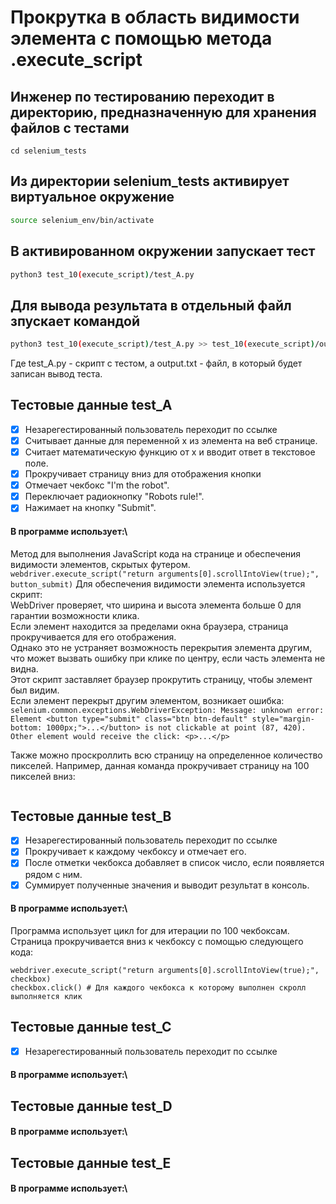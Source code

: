 # Прокрутка в область видимости элемента с помощью метода .execute_script

## Инженер по тестированию переходит в директорию, предназначенную для хранения файлов с тестами
```
cd selenium_tests
```
## Из директории selenium_tests активирует виртуальное окружение
```sh
source selenium_env/bin/activate
```
## В активированном окружении запускает тест 
```sh
python3 test_10(execute_script)/test_A.py
```
## Для вывода результата в отдельный файл зпускает командой 
```sh
python3 test_10(execute_script)/test_A.py >> test_10(execute_script)/output.txt
```
Где test_A.py -  скрипт с тестом, а output.txt - файл, в который будет записан вывод теста.


## Тестовые данные test_A
- [x] Незарегестированный пользователь переходит по ссылке
- [x] Cчитывает данные для переменной x из элемента на веб странице.
- [x] Считает математическую функцию от x и вводит ответ в текстовое поле.
- [x] Прокручивает страницу вниз для отображения кнопки
- [x] Отмечает чекбокс "I'm the robot".
- [x] Переключает радиокнопку "Robots rule!".
- [x] Нажимает на кнопку "Submit".
#### В программе использует:\
Метод для выполнения JavaScript кода на странице и обеспечения видимости элементов, скрытых футером. \
```webdriver.execute_script("return arguments[0].scrollIntoView(true);", button_submit)``` 
Для обеспечения видимости элемента  используется скрипт:\
WebDriver проверяет, что ширина и высота элемента больше 0 для гарантии возможности клика.\
Если элемент находится за пределами окна браузера, страница прокручивается для его отображения.\
Однако это не устраняет возможность перекрытия элемента другим, что может вызвать ошибку при клике по центру, если часть элемента не видна.\
Этот скрипт заставляет браузер прокрутить страницу, чтобы элемент был видим.\
Если элемент перекрыт другим элементом, возникает ошибка: \
```selenium.common.exceptions.WebDriverException: Message: unknown error: Element <button type="submit" class="btn btn-default" style="margin-bottom: 1000px;">...</button> is not clickable at point (87, 420). Other element would receive the click: <p>...</p>```


Также можно проскроллить всю страницу на определенное количество пикселей. 
Например, данная команда прокручивает страницу на 100 пикселей вниз:
```browser.execute_script("window.scrollBy(0, 100);")
```

## Тестовые данные test_B
- [x] Незарегестированный пользователь переходит по ссылке
- [x] Прокручивает к каждому чекбоксу и отмечает его.
- [x] После отметки чекбокса добавляет в список число, если появляется рядом с ним.
- [x] Суммирует полученные значения и выводит результат в консоль.

#### В программе использует:\
Программа использует цикл for для итерации по 100 чекбоксам. \
Cтраница прокручивается вниз к чекбоксу с помощью следующего кода:
```
webdriver.execute_script("return arguments[0].scrollIntoView(true);", checkbox) 
checkbox.click() # Для каждого чекбокса к которому выполнен скролл выполняется клик
```

## Тестовые данные test_C
- [x] Незарегестированный пользователь переходит по ссылке
#### В программе использует:\


## Тестовые данные test_D
#### В программе использует:\


## Тестовые данные test_E
#### В программе использует:\
